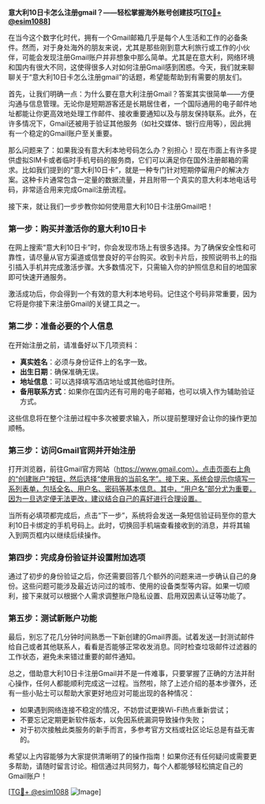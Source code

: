 **意大利10日卡怎么注册gmail？——轻松掌握海外账号创建技巧[[TG💪+ @esim1088](https://t.me/s/esim1088)]**

在当今这个数字化时代，拥有一个Gmail邮箱几乎是每个人生活和工作的必备条件。然而，对于身处海外的朋友来说，尤其是那些刚到意大利旅行或工作的小伙伴，可能会发现注册Gmail账户并非想象中那么简单。尤其是在意大利，网络环境和国内有很大不同，这使得很多人对如何注册Gmail感到困惑。今天，我们就来聊聊关于“意大利10日卡怎么注册gmail”的话题，希望能帮助到有需要的朋友们。

首先，让我们明确一点：为什么要在意大利注册Gmail？答案其实很简单——方便沟通与信息管理。无论你是短期游客还是长期居住者，一个国际通用的电子邮件地址都能让你更高效地处理工作邮件、接收重要通知以及与朋友保持联系。此外，在许多情况下，Gmail还被用于验证其他服务（如社交媒体、银行应用等），因此拥有一个稳定的Gmail账户至关重要。

那么问题来了：如果我没有意大利本地号码怎么办？别担心！现在市面上有许多提供虚拟SIM卡或者临时手机号码的服务商，它们可以满足你在国外注册邮箱的需求。比如我们提到的“意大利10日卡”，就是一种专门针对短期停留用户的解决方案。这种卡片通常包含一定量的数据流量，并且附带一个真实的意大利本地电话号码，非常适合用来完成Gmail注册流程。

接下来，就让我们一步步教你如何使用意大利10日卡注册Gmail吧！

### 第一步：购买并激活你的意大利10日卡

在网上搜索“意大利10日卡”时，你会发现市场上有很多选择。为了确保安全性和可靠性，请尽量从官方渠道或信誉良好的平台购买。收到卡片后，按照说明书上的指引插入手机并完成激活步骤。大多数情况下，只需输入你的护照信息和目的地国家即可快速开通服务。

激活成功后，你会得到一个有效的意大利本地号码。记住这个号码非常重要，因为它将是你接下来注册Gmail的关键工具之一。

### 第二步：准备必要的个人信息

在开始注册之前，请准备好以下几项资料：

- **真实姓名**：必须与身份证件上的名字一致。
- **出生日期**：确保准确无误。
- **地址信息**：可以选择填写酒店地址或其他临时住所。
- **备用联系方式**：如果你在国内还有可用的电子邮箱，也可以填入作为辅助验证方式。

这些信息将在整个注册过程中多次被要求输入，所以提前整理好会让你的操作更加顺畅。

### 第三步：访问Gmail官网并开始注册

打开浏览器，前往Gmail官方网站（https://www.gmail.com）。点击页面右上角的“创建账户”按钮，然后选择“使用我的当前名字”。接下来，系统会提示你填写一系列表单，包括全名、用户名、密码等基本信息。其中，“用户名”部分尤为重要，因为一旦选定便无法更改，建议结合自己的喜好进行合理设置。

当所有必填项都完成后，点击“下一步”，系统将会发送一条短信验证码至你的意大利10日卡绑定的手机号码上。此时，切换回手机端查看接收到的消息，并将其输入到网页框内以继续后续操作。

### 第四步：完成身份验证并设置附加选项

通过了初步的身份验证之后，你还需要回答几个额外的问题来进一步确认自己的身份。这些问题可能涉及最近访问过的城市、使用的设备类型等内容。如果一切顺利，接下来就可以根据个人需求调整账户隐私设置、启用双因素认证等功能了。

### 第五步：测试新账户功能

最后，别忘了花几分钟时间熟悉一下新创建的Gmail界面。试着发送一封测试邮件给自己或者其他联系人，看看是否能够正常收发消息。同时检查垃圾邮件过滤器的工作状态，避免未来错过重要的邮件通知。

总之，借助意大利10日卡注册Gmail并不是一件难事，只要掌握了正确的方法并耐心操作，任何人都能顺利完成这一过程。当然啦，除了上述介绍的基本步骤外，还有一些小贴士可以帮助大家更好地应对可能出现的各种情况：

- 如果遇到网络连接不稳定的情况，不妨尝试更换Wi-Fi热点重新尝试；
- 不要忘记定期更新软件版本，以免因系统漏洞导致操作失败；
- 对于初次接触此类服务的新手而言，多参考官方文档或社区论坛总是有益无害的。

希望以上内容能够为大家提供清晰明了的操作指南！如果你还有任何疑问或需要更多帮助，请随时留言讨论。相信通过共同努力，每个人都能够轻松搞定自己的Gmail账户！

[[TG💪+ @esim1088](https://t.me/s/esim1088) ![Image](https://i.postimg.cc/4NQfJmqS/Snipaste-2025-05-13-00-14-12.png)]